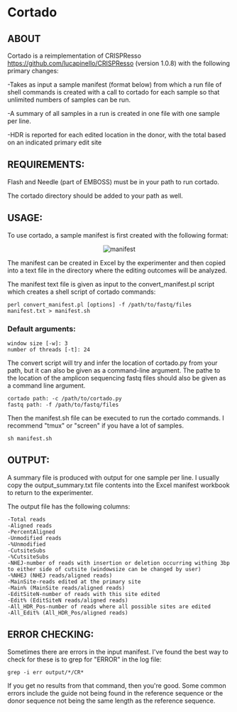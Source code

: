 # **Cortado**
## ABOUT
Cortado is a reimplementation of CRISPResso https://github.com/lucapinello/CRISPResso (version 1.0.8) with the following primary changes:

-Takes as input a sample manifest (format below) from which a run file of shell commands is created with a call to cortado for each sample so that unlimited numbers of samples can be run.

-A summary of all samples in a run is created in one file with one sample per line.

-HDR is reported for each edited location in the donor, with the total based on an indicated primary edit site


## REQUIREMENTS: 
Flash and Needle (part of EMBOSS) must be in your path to run cortado.

The cortado directory should be added to your path as well.

## USAGE: 
To use cortado, a sample manifest is first created with the following format:

<CENTER>

![manifest](https://github.com/staciawyman/cortado/blob/master/cortado_manifest_dirs.png)

</CENTER>

The manifest can be created in Excel by the experimenter and then copied into a text file in the directory where the editing outcomes will be analyzed. 

The manifest text file is given as input to the convert_manifest.pl script which creates a shell script of cortado commands:

`perl convert_manifest.pl [options] -f /path/to/fastq/files manifest.txt > manifest.sh`

### Default arguments:

	window size [-w]: 3
	number of threads [-t]: 24 

The convert script will try and infer the location of cortado.py from your path, but it can also be given as a command-line argument. The pathe to the location of the amplicon sequencing fastq files should also be given as a command line argument.

	cortado path: -c /path/to/cortado.py
	fastq path: -f /path/to/fastq/files


Then the manifest.sh file can be executed to run the cortado commands. I recommend "tmux" or "screen"  if you have a lot of samples.

`sh manifest.sh`



## OUTPUT: 
A summary file is produced with output for one sample per line. I usually copy the output_summary.txt file contents into the Excel manifest workbook to return to the experimenter. 

The output file has the following columns:

	-Total reads
	-Aligned reads
	-PercentAligned	
	-Unmodified reads	
	-%Unmodified	
	-CutsiteSubs	
	-%CutsiteSubs	
	-NHEJ-number of reads with insertion or deletion occurring withing 3bp to either side of cutsite (windowsize can be changed by user)	
	-%NHEJ (NHEJ reads/aligned reads)
	-MainSite-reads edited at the primary site	
	-Main% (MainSite reads/aligned reads)	
	-EditSiteN-number of reads with this site edited	
	-Edit% (EditSiteN reads/aligned reads)	
	-All_HDR_Pos-number of reads where all possible sites are edited	
	-All_Edit% (All_HDR_Pos/aligned reads)

## ERROR CHECKING:
Sometimes there are errors in the input manifest. I've found the best way to check for these is to grep for "ERROR" in the log file:

`grep -i err output/*/CR*`

If you get no results from that command, then you're good. Some common errors include the guide not being found in the reference sequence or the donor sequence not being the same length as the reference sequence.

